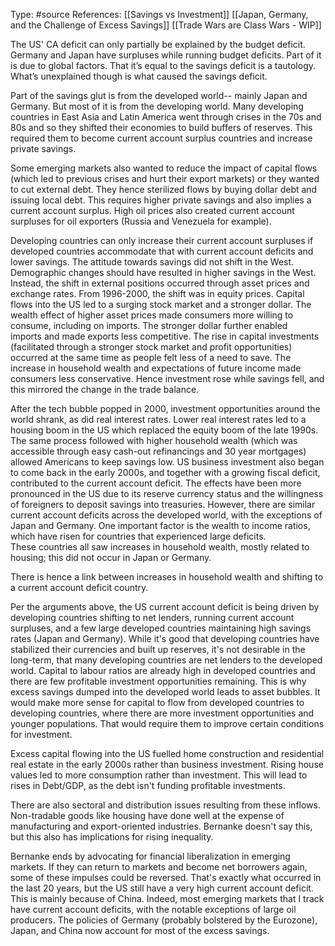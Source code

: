 Type: #source 
References: [[Savings vs Investment]]
[[Japan, Germany, and the Challenge of Excess Savings]]
[[Trade Wars are Class Wars - WIP]]

The US' CA deficit can only partially be explained by the budget deficit. Germany and Japan have surpluses while running budget deficits. Part of it is due to global factors. That it’s equal to the savings deficit is a tautology. What’s unexplained though is what caused the savings deficit.

Part of the savings glut is from the developed world-- mainly Japan and Germany. But most of it is from the developing world. Many developing countries in East Asia and Latin America went through crises in the 70s and 80s and so they shifted their economies to build buffers of reserves. This required them to become current account surplus countries and increase private savings.

Some emerging markets also wanted to reduce the impact of capital flows (which led to previous crises and hurt their export markets) or they wanted to cut external debt. They hence sterilized flows by buying dollar debt and issuing local debt. This requires higher private savings and also implies a current account surplus. High oil prices also created current account surpluses for oil exporters (Russia and Venezuela for example). 

Developing countries can only increase their current account surpluses if developed countries accommodate that with current account deficits and lower savings. The attitude towards savings did not shift in the West. Demographic changes should have resulted in higher savings in the West. Instead, the shift in external positions occurred through asset prices and exchange rates. From 1996-2000, the shift was in equity prices. Capital flows into the US led to a surging stock market and a stronger dollar. The wealth effect of higher asset prices made consumers more willing to consume, including on imports. The stronger dollar further enabled imports and made exports less competitive. The rise in capital investments (facilitated through a stronger stock market and profit opportunities) occurred at the same time as people felt less of a need to save. The increase in household wealth and expectations of future income made consumers less conservative. Hence investment rose while savings fell, and this mirrored the change in the trade balance. 
  

After the tech bubble popped in 2000, investment opportunities around the world shrank, as did real interest rates. Lower real interest rates led to a housing boom in the US which replaced the equity boom of the late 1990s. The same process followed with higher household wealth (which was accessible through easy cash-out refinancings and 30 year mortgages) allowed Americans to keep savings low. US business investment also began to come back in the early 2000s, and together with a growing fiscal deficit, contributed to the current account deficit. The effects have been more pronounced in the US due to its reserve currency status and the willingness of foreigners to deposit savings into treasuries. However, there are similar current account deficits across the developed world, with the exceptions of Japan and Germany. One important factor is the wealth to income ratios, which have risen for countries that experienced large deficits. These countries all saw increases in household wealth, mostly related to housing; this did not occur in Japan or Germany.

There is hence a link between increases in household wealth and shifting to a current account deficit country. 
  

Per the arguments above, the US current account deficit is being driven by developing countries shifting to net lenders, running current account surpluses, and a few large developed countries maintaining high savings rates (Japan and Germany). While it's good that developing countries have stabilized their currencies and built up reserves, it's not desirable in the long-term, that many developing countries are net lenders to the developed world. Capital to labour ratios are already high in developed countries and there are few profitable investment opportunities remaining. This is why excess savings dumped into the developed world leads to asset bubbles. It would make more sense for capital to flow from developed countries to developing countries, where there are more investment opportunities and younger populations. That would require them to improve certain conditions for investment. 

Excess capital flowing into the US fuelled home construction and residential real estate in the early 2000s rather than business investment. Rising house values led to more consumption rather than investment. This will lead to rises in Debt/GDP, as the debt isn't funding profitable investments.     

There are also sectoral and distribution issues resulting from these inflows. Non-tradable goods like housing have done well at the expense of manufacturing and export-oriented industries. Bernanke doesn't say this, but this also has implications for rising inequality. 
  
Bernanke ends by advocating for financial liberalization in emerging markets. If they can return to markets and become net borrowers again, some of these impulses could be reversed. That's exactly what occurred in the last 20 years, but the US still have a very high current account deficit. This is mainly because of China. Indeed, most emerging markets that I track have current account deficits, with the notable exceptions of large oil producers. The policies of Germany (probably bolstered by the Eurozone), Japan, and China now account for most of the excess savings.